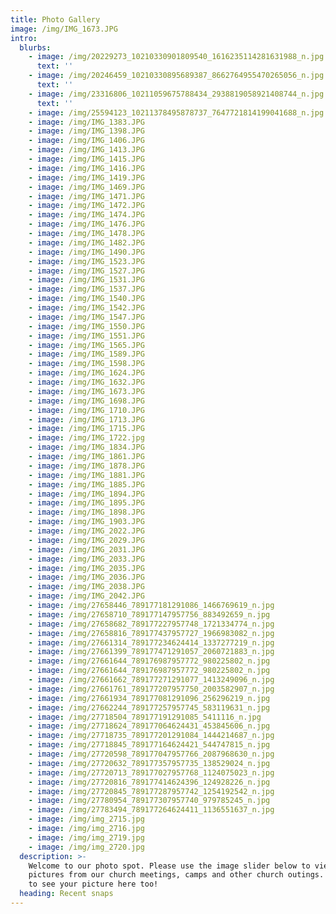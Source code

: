 ```yaml
---
title: Photo Gallery
image: /img/IMG_1673.JPG
intro:
  blurbs:
    - image: /img/20229273_10210330901809540_1616235114281631988_n.jpg
      text: ''
    - image: /img/20246459_10210330895689387_8662764955470265056_n.jpg
      text: ''
    - image: /img/23316806_10211059675788434_2938819058921408744_n.jpg
      text: ''
    - image: /img/25594123_10211378495878737_7647721814199041688_n.jpg
    - image: /img/IMG_1383.JPG
    - image: /img/IMG_1398.JPG
    - image: /img/IMG_1406.JPG
    - image: /img/IMG_1413.JPG
    - image: /img/IMG_1415.JPG
    - image: /img/IMG_1416.JPG
    - image: /img/IMG_1419.JPG
    - image: /img/IMG_1469.JPG
    - image: /img/IMG_1471.JPG
    - image: /img/IMG_1472.JPG
    - image: /img/IMG_1474.JPG
    - image: /img/IMG_1476.JPG
    - image: /img/IMG_1478.JPG
    - image: /img/IMG_1482.JPG
    - image: /img/IMG_1490.JPG
    - image: /img/IMG_1523.JPG
    - image: /img/IMG_1527.JPG
    - image: /img/IMG_1531.JPG
    - image: /img/IMG_1537.JPG
    - image: /img/IMG_1540.JPG
    - image: /img/IMG_1542.JPG
    - image: /img/IMG_1547.JPG
    - image: /img/IMG_1550.JPG
    - image: /img/IMG_1551.JPG
    - image: /img/IMG_1565.JPG
    - image: /img/IMG_1589.JPG
    - image: /img/IMG_1598.JPG
    - image: /img/IMG_1624.JPG
    - image: /img/IMG_1632.JPG
    - image: /img/IMG_1673.JPG
    - image: /img/IMG_1698.JPG
    - image: /img/IMG_1710.JPG
    - image: /img/IMG_1713.JPG
    - image: /img/IMG_1715.JPG
    - image: /img/IMG_1722.jpg
    - image: /img/IMG_1834.JPG
    - image: /img/IMG_1861.JPG
    - image: /img/IMG_1878.JPG
    - image: /img/IMG_1881.JPG
    - image: /img/IMG_1885.JPG
    - image: /img/IMG_1894.JPG
    - image: /img/IMG_1895.JPG
    - image: /img/IMG_1898.JPG
    - image: /img/IMG_1903.JPG
    - image: /img/IMG_2022.JPG
    - image: /img/IMG_2029.JPG
    - image: /img/IMG_2031.JPG
    - image: /img/IMG_2033.JPG
    - image: /img/IMG_2035.JPG
    - image: /img/IMG_2036.JPG
    - image: /img/IMG_2038.JPG
    - image: /img/IMG_2042.JPG
    - image: /img/27658446_789177181291086_1466769619_n.jpg
    - image: /img/27658710_789177147957756_883492659_n.jpg
    - image: /img/27658682_789177227957748_1721334774_n.jpg
    - image: /img/27658816_789177437957727_1966983082_n.jpg
    - image: /img/27661314_789177234624414_1337277219_n.jpg
    - image: /img/27661399_789177471291057_2060721883_n.jpg
    - image: /img/27661644_789176987957772_980225802_n.jpg
    - image: /img/27661644_789176987957772_980225802_n.jpg
    - image: /img/27661662_789177271291077_1413249096_n.jpg
    - image: /img/27661761_789177207957750_2003582907_n.jpg
    - image: /img/27661934_789177081291096_256296219_n.jpg
    - image: /img/27662244_789177257957745_583119631_n.jpg
    - image: /img/27718504_789177191291085_5411116_n.jpg
    - image: /img/27718624_789177064624431_453845606_n.jpg
    - image: /img/27718735_789177201291084_1444214687_n.jpg
    - image: /img/27718845_789177164624421_544747815_n.jpg
    - image: /img/27720598_789177047957766_2087968630_n.jpg
    - image: /img/27720632_789177357957735_138529024_n.jpg
    - image: /img/27720713_789177027957768_1124075023_n.jpg
    - image: /img/27720816_789177414624396_124928226_n.jpg
    - image: /img/27720845_789177287957742_1254192542_n.jpg
    - image: /img/27780954_789177307957740_979785245_n.jpg
    - image: /img/27783494_789177264624411_1136551637_n.jpg
    - image: /img/img_2715.jpg
    - image: /img/img_2716.jpg
    - image: /img/img_2719.jpg
    - image: /img/img_2720.jpg
  description: >-
    Welcome to our photo spot. Please use the image slider below to view
    pictures from our church meetings, camps and other church outings. We hope
    to see your picture here too!
  heading: Recent snaps
---
```


